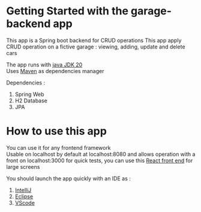 # Getting Started with the garage-backend app

This app is a Spring boot backend for CRUD operations
This app apply CRUD operation on a fictive garage : viewing, adding, update and delete cars


The app runs with [java JDK 20](https://www.oracle.com/java/technologies/downloads/)<br>
Uses [Maven](https://www.oracle.com/java/technologies/downloads/) as dependencies manager

Dependencies : 
1. Spring Web
2. H2 Database
3. JPA

# How to use this app

You can use it for any frontend framework<br>
Usable on localhost by default at localhost:8080 and allows operation with a front on localhost:3000
for quick tests, you can use this [React front end](https://github.com/NicolasDuquesne2/garage) for large screens

You should launch the app quickly with an IDE as : 
1. [IntelliJ](https://www.jetbrains.com/fr-fr/idea/)
2. [Eclipse](https://www.eclipse.org/ide/)
3. [VScode](https://code.visualstudio.com/)
